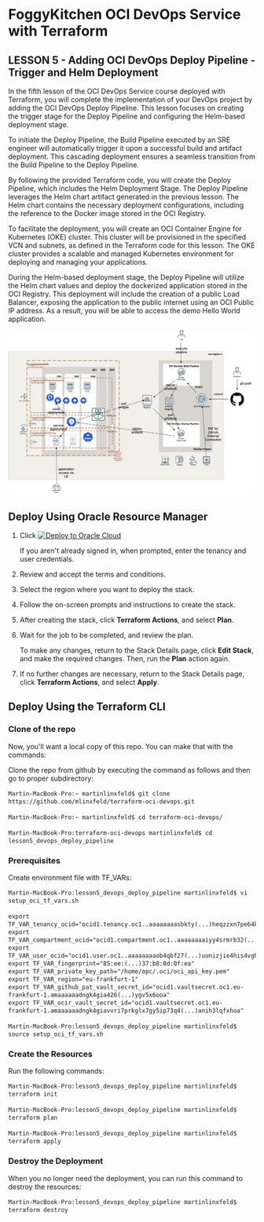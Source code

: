 # FoggyKitchen OCI DevOps Service with Terraform 

## LESSON 5 - Adding OCI DevOps Deploy Pipeline - Trigger and Helm Deployment

In the fifth lesson of the OCI DevOps Service course deployed with Terraform, you will complete the implementation of your DevOps project by adding the OCI DevOps Deploy Pipeline. This lesson focuses on creating the trigger stage for the Deploy Pipeline and configuring the Helm-based deployment stage.

To initiate the Deploy Pipeline, the Build Pipeline executed by an SRE engineer will automatically trigger it upon a successful build and artifact deployment. This cascading deployment ensures a seamless transition from the Build Pipeline to the Deploy Pipeline.

By following the provided Terraform code, you will create the Deploy Pipeline, which includes the Helm Deployment Stage. The Deploy Pipeline leverages the Helm chart artifact generated in the previous lesson. The Helm chart contains the necessary deployment configurations, including the reference to the Docker image stored in the OCI Registry.

To facilitate the deployment, you will create an OCI Container Engine for Kubernetes (OKE) cluster. This cluster will be provisioned in the specified VCN and subnets, as defined in the Terraform code for this lesson. The OKE cluster provides a scalable and managed Kubernetes environment for deploying and managing your applications.

During the Helm-based deployment stage, the Deploy Pipeline will utilize the Helm chart values and deploy the dockerized application stored in the OCI Registry. This deployment will include the creation of a public Load Balancer, exposing the application to the public internet using an OCI Public IP address. As a result, you will be able to access the demo Hello World application.

![](terraform-oci-devops-lesson5.png)

## Deploy Using Oracle Resource Manager

1. Click [![Deploy to Oracle Cloud](https://oci-resourcemanager-plugin.plugins.oci.oraclecloud.com/latest/deploy-to-oracle-cloud.svg)](https://cloud.oracle.com/resourcemanager/stacks/create?region=home&zipUrl=https://github.com/mlinxfeld/terraform-oci-devops/releases/latest/download/terraform-oci-devops-lesson5.zip)

    If you aren't already signed in, when prompted, enter the tenancy and user credentials.

2. Review and accept the terms and conditions.

3. Select the region where you want to deploy the stack.

4. Follow the on-screen prompts and instructions to create the stack.

5. After creating the stack, click **Terraform Actions**, and select **Plan**.

6. Wait for the job to be completed, and review the plan.

    To make any changes, return to the Stack Details page, click **Edit Stack**, and make the required changes. Then, run the **Plan** action again.

7. If no further changes are necessary, return to the Stack Details page, click **Terraform Actions**, and select **Apply**. 

## Deploy Using the Terraform CLI

### Clone of the repo
Now, you'll want a local copy of this repo. You can make that with the commands:

Clone the repo from github by executing the command as follows and then go to proper subdirectory:

```
Martin-MacBook-Pro:~ martinlinxfeld$ git clone https://github.com/mlinxfeld/terraform-oci-devops.git

Martin-MacBook-Pro:~ martinlinxfeld$ cd terraform-oci-devops/

Martin-MacBook-Pro:terraform-oci-devops martinlinxfeld$ cd lesson5_devops_deploy_pipeline

```

### Prerequisites
Create environment file with TF_VARs:

```
Martin-MacBook-Pro:lesson5_devops_deploy_pipeline martinlinxfeld$ vi setup_oci_tf_vars.sh

export TF_VAR_tenancy_ocid="ocid1.tenancy.oc1..aaaaaaaasbkty(...)heqzzxn7pe64ksbia"
export TF_VAR_compartment_ocid="ocid1.compartment.oc1..aaaaaaaaiyy4srmrb32(...)ytywiucgbcp5ext6e4ahjewa"
export TF_VAR_user_ocid="ocid1.user.oc1..aaaaaaaaob4qbf27(...)uunizjie4his4vgh3jx5jxa"
export TF_VAR_fingerprint="85:ee:(...)37:b8:0d:0f:ea"
export TF_VAR_private_key_path="/home/opc/.oci/oci_api_key.pem"
export TF_VAR_region="eu-frankfurt-1"
export TF_VAR_github_pat_vault_secret_id="ocid1.vaultsecret.oc1.eu-frankfurt-1.amaaaaaadngk4gia426(...)ygv5x6ooa"
export TF_VAR_ocir_vault_secret_id="ocid1.vaultsecret.oc1.eu-frankfurt-1.amaaaaaadngk4giavvri7prkglx7gy5ip73q4(...)anih3lqfxhoa"

Martin-MacBook-Pro:lesson5_devops_deploy_pipeline martinlinxfeld$ source setup_oci_tf_vars.sh
```

### Create the Resources
Run the following commands:

```
Martin-MacBook-Pro:lesson5_devops_deploy_pipeline martinlinxfeld$ terraform init
    
Martin-MacBook-Pro:lesson5_devops_deploy_pipeline martinlinxfeld$ terraform plan

Martin-MacBook-Pro:lesson5_devops_deploy_pipeline martinlinxfeld$ terraform apply
```

### Destroy the Deployment
When you no longer need the deployment, you can run this command to destroy the resources:

```
Martin-MacBook-Pro:lesson5_devops_deploy_pipeline martinlinxfeld$ terraform destroy
```

